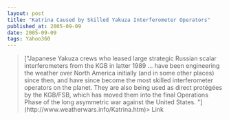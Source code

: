 ```yaml
---
layout: post
title: "Katrina Caused by Skilled Yakuza Interferometer Operators"
published_at: 2005-09-09
date: 2005-09-09
tags: Yahoo360
---
```


<blockquote>["Japanese Yakuza crews who leased large strategic Russian scalar interferometers from the KGB in latter 1989 ... have been engineering the weather over North America initially (and in some other places) since then, and have since become the most skilled interferometer operators on the planet.  They are also being used as direct protégées by the KGB/FSB, which has moved them into the final Operations Phase of the long asymmetric war against the United States. "](http://www.weatherwars.info/Katrina.htm)> Link</a>  